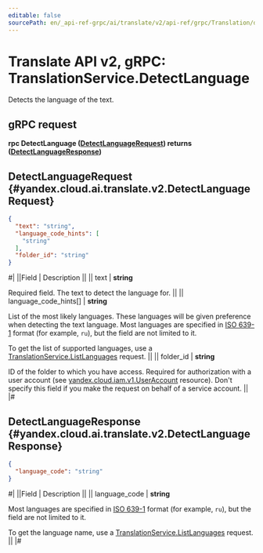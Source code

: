 ```yaml
---
editable: false
sourcePath: en/_api-ref-grpc/ai/translate/v2/api-ref/grpc/Translation/detectLanguage.md
---
```


# Translate API v2, gRPC: TranslationService.DetectLanguage

Detects the language of the text.

## gRPC request

**rpc DetectLanguage ([DetectLanguageRequest](#yandex.cloud.ai.translate.v2.DetectLanguageRequest)) returns ([DetectLanguageResponse](#yandex.cloud.ai.translate.v2.DetectLanguageResponse))**

## DetectLanguageRequest {#yandex.cloud.ai.translate.v2.DetectLanguageRequest}

```json
{
  "text": "string",
  "language_code_hints": [
    "string"
  ],
  "folder_id": "string"
}
```

#|
||Field | Description ||
|| text | **string**

Required field. The text to detect the language for. ||
|| language_code_hints[] | **string**

List of the most likely languages. These languages will be given preference when detecting the text language.
Most languages are specified in [ISO 639-1](https://en.wikipedia.org/wiki/ISO_639-1) format (for example, `` ru ``), but the field are not limited to it.

To get the list of supported languages, use a [TranslationService.ListLanguages](/docs/translate/api-ref/grpc/Translation/listLanguages#ListLanguages) request. ||
|| folder_id | **string**

ID of the folder to which you have access.
Required for authorization with a user account (see [yandex.cloud.iam.v1.UserAccount](/docs/iam/api-ref/grpc/UserAccount/get#yandex.cloud.iam.v1.UserAccount) resource).
Don't specify this field if you make the request on behalf of a service account. ||
|#

## DetectLanguageResponse {#yandex.cloud.ai.translate.v2.DetectLanguageResponse}

```json
{
  "language_code": "string"
}
```

#|
||Field | Description ||
|| language_code | **string**

Most languages are specified in [ISO 639-1](https://en.wikipedia.org/wiki/ISO_639-1) format (for example, `` ru ``), but the field are not limited to it.

To get the language name, use a [TranslationService.ListLanguages](/docs/translate/api-ref/grpc/Translation/listLanguages#ListLanguages) request. ||
|#